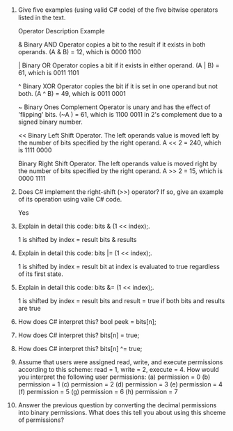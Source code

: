 1. Give ﬁve examples (using valid C# code) of the ﬁve bitwise operators listed in the text.

	Operator Description Example

	&
	Binary AND Operator copies a bit to the result if it exists in both operands.
	(A & B) = 12, which is 0000 1100

	|
	Binary OR Operator copies a bit if it exists in either operand.
	(A | B) = 61, which is 0011 1101

	^
	Binary XOR Operator copies the bit if it is set in one operand but not both.
	(A ^ B) = 49, which is 0011 0001

	~
	Binary Ones Complement Operator is unary and has the effect of 'flipping' bits.
	(~A ) = 61, which is 1100 0011 in 2's complement due to a signed binary number.

	<<
	Binary Left Shift Operator. The left operands value is moved left by the number of bits specified by the right operand.
	A << 2 = 240, which is 1111 0000
	>>
	>
	Binary Right Shift Operator. The left operands value is moved right by the number of bits specified by the right operand.
	A >> 2 = 15, which is 0000 1111	

2. Does C# implement the right-shift (>>) operator? If so, give an example of its operation using valie C# code.

	Yes

3. Explain in detail this code: bits & (1 << index);.

	1 is shifted by index = result
	bits & results 

4. Explain in detail this code: bits |= (1 << index);.
	
	1 is shifted by index = result bit at index is evaluated to true regardless of its first state.

5. Explain in detail this code: bits &= (1 << index);.

	1 is shifted by index = result bits and result = true if both bits and results are true
6. How does C# interpret this? bool peek = bits[n];


7. How does C# interpret this? bits[n] = true;


8. How does C# interpret this? bits[n] ^= true;


9. Assume that users were assigned read, write, and execute permissions according to this scheme: read = 1, write = 2, execute = 4. How would you interpret the following user permissions:
(a) permission = 0 (b) permission = 1 (c) permission = 2 (d) permission = 3 (e) permission = 4 (f) permission = 5 (g) permission = 6 (h) permission = 7


10. Answer the previous question by converting the decimal permissions into binary permissions. What does this tell you about using this shceme of permissions?
